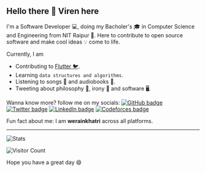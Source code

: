 ## Hello there 👋 Viren here

I'm a Software Developer 💻, doing my Bacholer's 🎓 in Computer Science and Engineering from NIT Raipur 🏫. Here to contribute to open source software and make cool ideas 💡 come to life.

Currently, I am
- Contributing to [Flutter 🐦](https://github.com/flutter/flutter).
- Learning `data structures and algorithms`.
- Listening to songs 🎵 and audiobooks 📘.
- Tweeting about philosophy 📜, irony 🧲 and software 🖥️.

Wanna know more? follow me on my socials:
[![GitHub badge][]][GitHub handle]
[![Twitter badge][]][Twitter handle]
[![LinkedIn badge][]][LinkedIn handle]
[![Codeforces badge][]][Codeforces handle]

Fun fact about me: I am **werainkhatri** across all platforms.

<hr>

![Stats](https://github-readme-stats.vercel.app/api?username=werainkhatri&show_icons=true&hide_border=true&theme=dark)

![Visitor Count](https://profile-counter.glitch.me/werainkhatri/count.svg)

Hope you have a great day 😄

[Twitter badge]: https://img.shields.io/twitter/follow/werainkhatri.svg?style=social&label=Follow
[Twitter handle]: https://twitter.com/intent/follow?screen_name=werainkhatri
[GitHub badge]: https://img.shields.io/github/followers/werainkhatri?style=social
[GitHub handle]: https://github.com/werainkhatri
[LinkedIn handle]: https://linkedin.com/in/werainkhatri
[LinkedIn badge]: https://img.shields.io/badge/LinkedIn-Connect-%230A66C2
[Codeforces handle]: https://codeforces.com/profile/werainkhatri
[Codeforces badge]: https://img.shields.io/badge/Codeforces-add%20to%20friends-%23C40017
